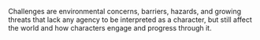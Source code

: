 Challenges are environmental concerns, barriers, hazards, and growing threats that lack any agency to be interpreted as a character, but still affect the world and how characters engage and progress through it.